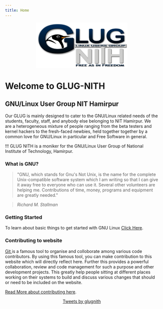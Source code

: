 ```yaml
---
title: Home
---
```


<center><img src="1013643_828488670527520_6858547805805754630_n.png" width=300 height=150></center>

<h1>Welcome to GLUG-NITH</h1>

<h2>GNU/Linux User Group NIT Hamirpur</h2>


<p>Our GLUG is mainly designed to cater to the GNU/Linux related needs of the students, faculty, staff, and anybody else belonging to NIT Hamirpur. We are a heterogeneous mixture of people ranging from the beta testers and kernel hackers to the fresh-faced newbies, held together together by a common love for GNU/Linux in particular and Free Software in general. </p>

!!! GLUG NITH is a moniker for the GNU/Linux User Group of National Institute of Technology, Hamirpur.

<h3> What is GNU?</h3>


> "GNU, which stands for Gnu's Not Unix, is the name for the complete Unix-compatible software system which I am writing so that I can give it away free to everyone who can use it. Several other volunteers are helping me. Contributions of time, money, programs and equipment are greatly needed."

> <cite> Richard M. Stallman </cite>

<h3> Getting Started</h3>

To learn about basic things to get started with GNU Linux <a href="/getting-started">Click Here</a>.

<h3>Contributing to website</h3>

<p><a href="https://en.wikipedia.org/wiki/Git_%28software%29">Git </a>is a famous tool to organise and colloborate among various code contributors.
By using this famous tool, you can make contribution to this website which will directly reflect here. Further this provides a powerful collaboration, review and code management for such a purpose and other development projects.
This greatly help people sitting at different places working on their systems to build and discuss various changes that should or need to be included on the website.
</p>

[Read More about contributing here](/contribute).

<center>
<a class="twitter-timeline" data-width="600" data-height="400" data-theme="light" href="https://twitter.com/glugnith">Tweets by glugnith</a> 
<script async src="//platform.twitter.com/widgets.js" charset="utf-8"></script>
</center>